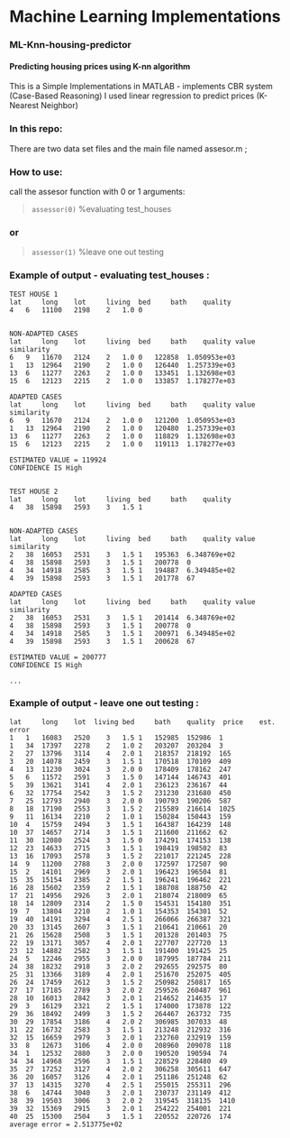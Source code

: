 #  Machine Learning Implementations
### ML-Knn-housing-predictor

#### Predicting housing prices using K-nn algorithm
This is a Simple Implementations in MATLAB - implements CBR system (Case-Based Reasoning) 
I used linear regression to predict prices (K-Nearest Neighbor)


### In this repo:
There are two data set files and the main file named assesor.m ;

### How to use:
call the assesor function with 0 or 1 arguments:
> ``` assessor(0) ``` %evaluating test_houses
### or
> ``` assessor(1) ``` %leave one out testing

### Example of output - evaluating test_houses :
```
TEST HOUSE 1
lat 	long 	lot 	living	bed 	bath 	quality
4	6	11100	2198	2	1.0	0


NON-ADAPTED CASES
lat 	long 	lot 	living	bed 	bath 	quality	value 	similarity
6	9	11670	2124	2	1.0	0	122858	1.050953e+03
1	13	12964	2190	2	1.0	0	126440	1.257339e+03
13	6	11277	2263	2	1.0	0	133451	1.132698e+03
15	6	12123	2215	2	1.0	0	133857	1.178277e+03

ADAPTED CASES
lat 	long 	lot 	living	bed 	bath 	quality	value 	similarity
6	9	11670	2124	2	1.0	0	121200	1.050953e+03
1	13	12964	2190	2	1.0	0	120480	1.257339e+03
13	6	11277	2263	2	1.0	0	118829	1.132698e+03
15	6	12123	2215	2	1.0	0	119113	1.178277e+03

ESTIMATED VALUE = 119924
CONFIDENCE IS High


TEST HOUSE 2
lat 	long 	lot 	living	bed 	bath 	quality
4	38	15898	2593	3	1.5	1


NON-ADAPTED CASES
lat 	long 	lot 	living	bed 	bath 	quality	value 	similarity
2	38	16053	2531	3	1.5	1	195363	6.348769e+02
4	38	15898	2593	3	1.5	1	200778	0
4	34	14918	2585	3	1.5	1	194887	6.349485e+02
4	39	15898	2593	3	1.5	1	201778	67

ADAPTED CASES
lat 	long 	lot 	living	bed 	bath 	quality	value 	similarity
2	38	16053	2531	3	1.5	1	201414	6.348769e+02
4	38	15898	2593	3	1.5	1	200778	0
4	34	14918	2585	3	1.5	1	200971	6.349485e+02
4	39	15898	2593	3	1.5	1	200628	67

ESTIMATED VALUE = 200777
CONFIDENCE IS High

...

```

### Example of output - leave one out testing :
```
lat 	long 	lot  living bed 	bath 	quality  price    est. 	error
1	1	16083	2520	3	1.5	1	152985	152986	1
1	34	17397	2278	2	1.0	2	203207	203204	3
2	27	13796	3114	4	2.0	1	218357	218192	165
3	20	14078	2459	3	1.5	1	170518	170109	409
4	13	11230	3024	3	2.0	0	178409	178162	247
5	6	11572	2591	3	1.5	0	147144	146743	401
5	39	13621	3141	4	2.0	1	236123	236167	44
6	32	17754	2542	3	1.5	2	231230	231680	450
7	25	12793	2940	3	2.0	0	190793	190206	587
8	18	17190	2553	3	1.5	2	215589	216614	1025
9	11	16134	2210	2	1.0	1	150284	150443	159
10	4	15759	2494	3	1.5	1	164387	164239	148
10	37	14657	2714	3	1.5	1	211600	211662	62
11	30	12080	2524	3	1.5	0	174291	174153	138
12	23	14633	2715	3	1.5	1	198419	198502	83
13	16	17093	2578	3	1.5	2	221017	221245	228
14	9	11200	2788	3	2.0	0	172597	172507	90
15	2	14101	2969	3	2.0	1	196423	196504	81
15	35	15154	2385	2	1.5	1	196241	196462	221
16	28	15602	2359	2	1.5	1	188708	188750	42
17	21	14956	2926	3	2.0	1	218074	218009	65
18	14	12809	2314	2	1.5	0	154531	154180	351
19	7	13804	2210	2	1.0	1	154353	154301	52
19	40	14191	3294	4	2.5	1	266066	266387	321
20	33	13145	2607	3	1.5	1	210641	210661	20
21	26	15628	2508	3	1.5	1	201328	201403	75
22	19	13171	3057	4	2.0	1	227707	227720	13
23	12	14882	2582	3	1.5	1	191400	191425	25
24	5	12246	2955	3	2.0	0	187995	187784	211
24	38	18232	2918	3	2.0	2	292655	292575	80
25	31	13366	3189	4	2.0	1	251670	252075	405
26	24	17459	2612	3	1.5	2	250982	250817	165
27	17	17185	2789	3	2.0	2	259526	260487	961
28	10	16013	2842	3	2.0	1	214652	214635	17
29	3	16129	2321	2	1.5	1	174000	173878	122
29	36	18492	2499	3	1.5	2	264467	263732	735
30	29	17854	3186	4	2.0	2	306985	307033	48
31	22	16732	2583	3	1.5	1	213248	212932	316
32	15	16659	2979	3	2.0	1	232760	232919	159
33	8	12673	3106	4	2.0	0	208960	209078	118
34	1	12532	2880	3	2.0	0	190520	190594	74
34	34	14968	2596	3	1.5	1	228529	228480	49
35	27	17252	3127	4	2.0	2	306258	305611	647
36	20	16057	3126	4	2.0	1	251186	251248	62
37	13	14315	3270	4	2.5	1	255015	255311	296
38	6	14744	3040	3	2.0	1	230737	231149	412
38	39	19503	3006	3	2.0	2	319545	318135	1410
39	32	15369	2915	3	2.0	1	254222	254001	221
40	25	15300	2504	3	1.5	1	220552	220726	174
average error = 2.513775e+02

```
